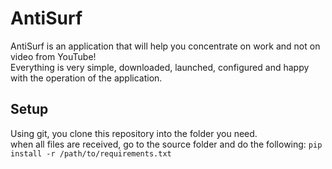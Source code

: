 # AntiSurf

AntiSurf is an application that will help you concentrate on work and not on video from YouTube!<br>
Everything is very simple, downloaded, launched, configured and happy with the operation of the application.

## Setup
Using git, you clone this repository into the folder you need.<br>
when all files are received, go to the source folder and do the following:
`pip install -r /path/to/requirements.txt`


